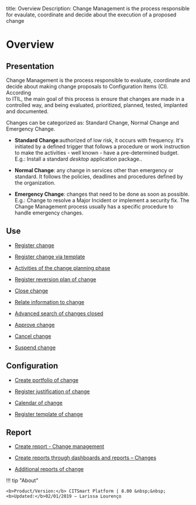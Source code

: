 title: Overview 
Description: Change Management is the process responsible for evaulate, coordinate and decide about the execution of a proposed change 
# Overview  

Presentation
----------------

Change Management is the process responsible to evaluate, coordinate and
decide about making change proposals to Configuration Items (CI). According  
to ITIL, the main goal of this process is ensure that changes are made in a
controlled way, and being evaluated, prioritized, planned, tested, implanted
and documented.

Changes can be categorized as: Standard Change, Normal Change and Emergency
Change.

-   **Standard Change**:authorized of low risk, it occurs with frequency.
    It's initiated by a defined trigger that follows a procedure or work instruction
    to make the activities - well known - have a pre-determined budget. E.g.: Install
    a standard *desktop* application package..

-   **Normal Change**: any change in services other than emergency or standard.
    It follows the policies, deadlines and procedures defined by the organization.

-   **Emergency Change**: changes that need to be done as soon as possible.
    E.g.: Change to resolve a Major Incident or implement a security fix.
    The Change Management process usually has a specific procedure to handle 
    emergency changes.

Use
-------

-  [Register change](/en-us/citsmart-platform-8/processes/change/use/register-change.html)

-  [Register change via template](/en-us/citsmart-platform-8/processes/change/use/register-change-via-template.html)

-  [Activities of the change planning phase](/en-us/citsmart-platform-8/processes/change/use/change-planning-activities.html)

-  [Register reversion plan of change](/en-us/citsmart-platform-8/processes/change/use/change-reversion-plan.html)

-  [Close change](/en-us/citsmart-platform-8/processes/change/use/execute-change.html)

-  [Relate information to change](/en-us/citsmart-platform-8/processes/change/use/relate-information-to-change.html)

-  [Advanced search of changes closed](/en-us/citsmart-platform-8/processes/change/use/advanced-search-for-change.html)

-  [Approve change](/en-us/citsmart-platform-8/processes/change/use/change-approval.html)

-  [Cancel change](/en-us/citsmart-platform-8/processes/change/use/cancel-change.html)

-  [Suspend change](/en-us/citsmart-platform-8/processes/change/use/suspend-change.html)

Configuration
----------------

-   [Create portfolio of change](/en-us/citsmart-platform-8/processes/change/configuration/change-portfolio.html)

-   [Register justification of change](/en-us/citsmart-platform-8/processes/change/configuration/change-justification.html)

-   [Calendar of change](/en-us/citsmart-platform-8/processes/change/configuration/change-schedule.html)

-   [Register template of change](/en-us/citsmart-platform-8/processes/change/configuration/change-template.html) 

Report
-------------

-   [Create report - Change management](/en-us/citsmart-platform-8/processes/change/use/generate-reports-change-management.html)

-   [Create reports through dashboards and reports – Changes](/en-us/citsmart-platform-8/processes/change/use/generate-reports-charts-panel-change.html)

-   [Additional reports of change](/en-us/citsmart-platform-8/processes/change/use/change-additional-reports.html)

!!! tip "About"

    <b>Product/Version:</b> CITSmart Platform | 8.00 &nbsp;&nbsp;
    <b>Updated:</b>02/01/2019 – Larissa Lourenço

